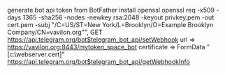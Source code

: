 generate bot api token from BotFather
install openssl
openssl req -x509 -days 1365 -sha256 -nodes -newkey rsa:2048 -keyout privkey.pem -out cert.pem -subj \"/C=US/ST=New York/L=Brooklyn/O=Example Brooklyn Company/CN=vavilon.org\"",
GET https://api.telegram.org/bot$telegram_bot_api/setWebhook
url => https://vavilon.org:8443/mytoken_space_bot
certificate => FormData "[c:\\webserver.cert]"
https://api.telegram.org/bot$telegram_bot_api/getWebhookInfo